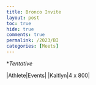 ```yaml
---
title: Bronco Invite
layout: post
toc: true 
hide: true
comments: true
permalink: /2023/BI
categories: [Meets]
---
```


**Tentative*

|Athlete|Events|
|Kaitlyn|4 x 800|
